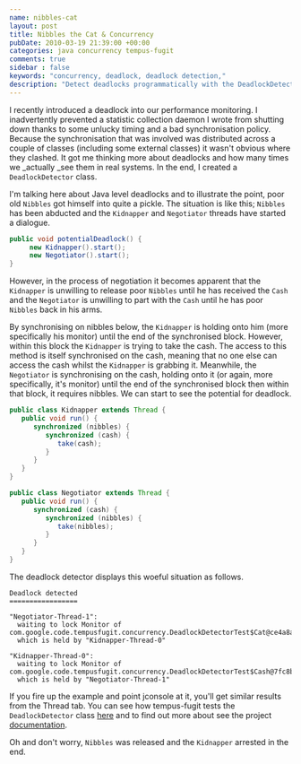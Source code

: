 ```yaml
---
name: nibbles-cat
layout: post
title: Nibbles the Cat & Concurrency
pubDate: 2010-03-19 21:39:00 +00:00
categories: java concurrency tempus-fugit
comments: true
sidebar : false
keywords: "concurrency, deadlock, deadlock detection,"
description: "Detect deadlocks programmatically with the DeadlockDetector class. Shows an example of deadlock."
---
```


I recently introduced a deadlock into our performance monitoring. I inadvertently prevented a statistic collection daemon I wrote from shutting down thanks to some unlucky timing and a bad synchronisation policy. Because the synchronisation that was involved was distributed across a couple of classes (including some external classes) it wasn't obvious where they clashed. It got me thinking more about deadlocks and how many times we _actually _see them in real systems. In the end, I created a `DeadlockDetector` class.
  
I'm talking here about Java level deadlocks and to illustrate the point, poor old `Nibbles` got himself into quite a pickle. The situation is like this; `Nibbles` has been abducted and the `Kidnapper` and `Negotiator` threads have started a dialogue.

``` java
public void potentialDeadlock() {
     new Kidnapper().start();
     new Negotiator().start();
}
```

However, in the process of negotiation it becomes apparent that the  `Kidnapper` is unwilling to release poor `Nibbles` until he has received the `Cash` and the `Negotiator` is unwilling to part with the `Cash` until he has poor `Nibbles` back in his arms.

<!-- more -->
  
By synchronising on nibbles below, the  `Kidnapper` is holding onto him (more specifically his monitor) until the end of the synchronised block. However, within this block the  `Kidnapper` is trying to take the cash. The access to this method is itself synchronised on the cash, meaning that no one else can access the cash whilst the  `Kidnapper` is grabbing it. Meanwhile, the `Negotiator` is synchronising on the cash, holding onto it (or again, more specifically, it's monitor) until the end of the synchronised block then within that block, it requires nibbles. We can start to see the potential for deadlock.

``` java
public class Kidnapper extends Thread {
   public void run() {
      synchronized (nibbles) {
         synchronized (cash) {
            take(cash);
         }
      }
   }
}

public class Negotiator extends Thread {
   public void run() {
      synchronized (cash) {
         synchronized (nibbles) {
            take(nibbles);
         }
      }
   }
}
```

The deadlock detector displays this woeful situation as follows.

    Deadlock detected
    =================

    "Negotiator-Thread-1":
      waiting to lock Monitor of com.google.code.tempusfugit.concurrency.DeadlockDetectorTest$Cat@ce4a8a
      which is held by "Kidnapper-Thread-0"

    "Kidnapper-Thread-0":
      waiting to lock Monitor of com.google.code.tempusfugit.concurrency.DeadlockDetectorTest$Cash@7fc8b2
      which is held by "Negotiator-Thread-1"


  
If you fire up the example and point jconsole at it, you'll get similar results from the Thread tab. You can see how tempus-fugit tests the `DeadlockDetector` class [here](https://github.com/tobyweston/tempus-fugit/blob/master/src/test/java/com/google/code/tempusfugit/concurrency/DeadlockDetectorTest.java) and to find out more about see the project [documentation](http://tempusfugitlibrary.org/documentation/threading/deadlock/).

Oh and don't worry, `Nibbles` was released and the `Kidnapper` arrested in the end.





